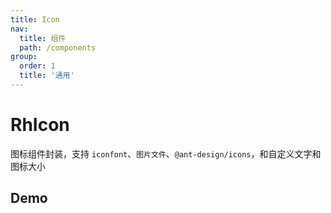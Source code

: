 ```yaml
---
title: Icon
nav:
  title: 组件
  path: /components
group:
  order: 1
  title: '通用'
---
```


# RhIcon

图标组件封装，支持 `iconfont`、`图片文件`、`@ant-design/icons`，和自定义文字和图标大小

## Demo

<code src="./demo.tsx"/>

<API/>
